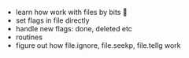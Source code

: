 - learn how work with files by bits 🤤
- set flags in file directly
- handle new flags: done, deleted etc
- routines
- figure out how file.ignore, file.seekp, file.tellg work 
